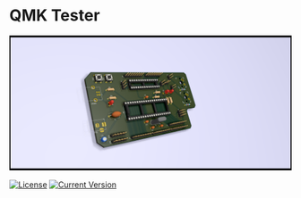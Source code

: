 # QMK Tester

![Svarog](doc/hw-tester.png)

[![License](https://img.shields.io/github/license/Sho-Keebs/HW-Tester)](https://github.com/Sho-Keebs/HW-Tester/blob/master/LICENSE)
[![Current Version](https://img.shields.io/github/tag/Sho-Keebs/HW-Tester)](https://github.com/Sho-Keebs/HW-Tester/tags)

